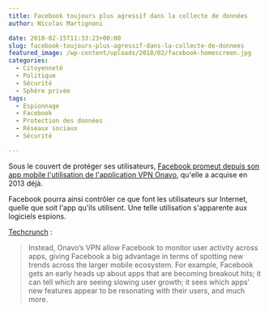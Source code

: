```yaml
---
title: Facebook toujours plus agressif dans la collecte de données
author: Nicolas Martignoni

date: 2018-02-15T11:33:23+00:00
slug: facebook-toujours-plus-agressif-dans-la-collecte-de-donnees
featured_image: /wp-content/uploads/2018/02/facebook-homescreen.jpg
categories:
  - Citoyenneté
  - Politique
  - Sécurité
  - Sphère privée
tags:
  - Espionnage
  - Facebook
  - Protection des données
  - Réseaux sociaux
  - Sécurité

---
```

Sous le couvert de protéger ses utilisateurs, [Facebook promeut depuis son app mobile l'utilisation de l'application VPN Onavo][1], qu'elle a acquise en 2013 déjà.

Facebook pourra ainsi contrôler ce que font les utilisateurs sur Internet, quelle que soit l'app qu'ils utilisent. Une telle utilisation s'apparente aux logiciels espions.

[Techcrunch][1] :

> Instead, Onavo’s VPN allow Facebook to monitor user activity across apps, giving Facebook a big advantage in terms of spotting new trends across the larger mobile ecosystem. For example, Facebook gets an early heads up about apps that are becoming breakout hits; it can tell which are seeing slowing user growth; it sees which apps’ new features appear to be resonating with their users, and much more.

 [1]: https://techcrunch.com/2018/02/12/facebook-starts-pushing-its-data-tracking-onavo-vpn-within-its-main-mobile-app/

 <!--more-->
